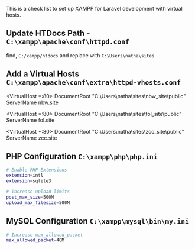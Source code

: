 This is a check list to set up XAMPP for Laravel development with virtual hosts.

## Update HTDocs Path - `C:\xampp\apache\conf\httpd.conf`

find, `C:/xampp/htdocs` and replace with `C:\Users\natha\sites`

## Add a Virtual Hosts `C:\xampp\apache\conf\extra\httpd-vhosts.conf`

<VirtualHost *:80>
	DocumentRoot "C:\Users\natha\sites\nbw_site\public"
	ServerName nbw.site
</VirtualHost>

<VirtualHost *:80>
	DocumentRoot "C:\Users\natha\sites\fol_site\public"
	ServerName fol.site
</VirtualHost>

<VirtualHost *:80>
	DocumentRoot "C:\Users\natha\sites\zcc_site\public"
	ServerName zcc.site
</VirtualHost>

## PHP Configuration `C:\xampp\php\php.ini`

```bash +torchlight-bash
# Enable PHP Extensions
extension=intl
extension=sqlite3
```

```bash +torchlight-bash
# Increase upload limits
post_max_size=500M
upload_max_filesize=500M
```

## MySQL Configuration `C:\xampp\mysql\bin\my.ini`


```bash +torchlight-bash
# Increase max_allowed_packet
max_allowed_packet=48M
```


